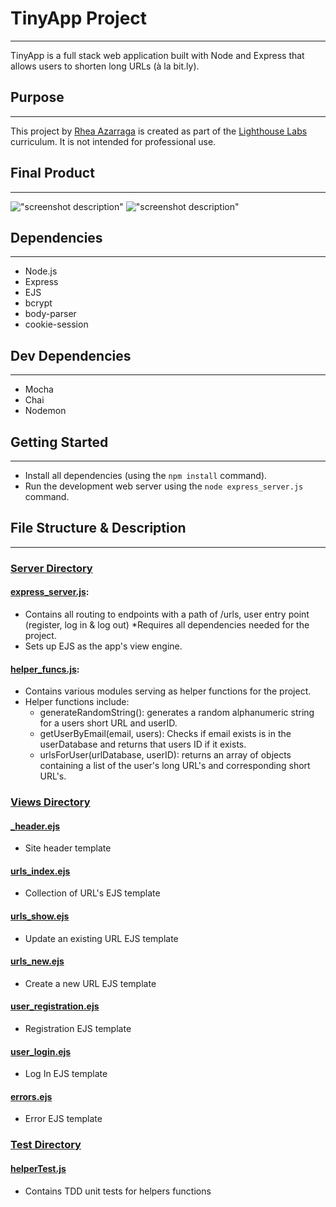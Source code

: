 # TinyApp Project
---
TinyApp is a full stack web application built with Node and Express that allows users to shorten long URLs (à la bit.ly).

## Purpose
---
This project by [Rhea Azarraga](https://github.com/Rheaazarraga) is created as part of the [Lighthouse Labs](https://github.com/lighthouse-labs) curriculum. It is not intended for professional use.

## Final Product
---
!["screenshot description"](#)
!["screenshot description"](#)

## Dependencies
---
- Node.js
- Express
- EJS
- bcrypt
- body-parser
- cookie-session

## Dev Dependencies
---
- Mocha
- Chai
- Nodemon

## Getting Started
---
- Install all dependencies (using the `npm install` command).
- Run the development web server using the `node express_server.js` command.

## File Structure & Description 
---
###  <u> Server Directory </u> 
#### [**express_server.js**](https://github.com/Rheaazarraga/tinyapp/blob/master/express_server.js): 
* Contains all routing to endpoints with a path of /urls, user entry point (register, log in & log out)
*Requires all dependencies needed for the project. 
* Sets up EJS as the app's view engine.

#### [**helper_funcs.js**](https://github.com/Rheaazarraga/tinyapp/blob/master/helper_funcs.js):
* Contains various modules serving as helper functions for the project.
* Helper functions include:
    * generateRandomString(): generates a random alphanumeric string for a users short URL and userID.
    * getUserByEmail(email, users): Checks if email exists is in the userDatabase and returns that users ID if it exists.
    * urlsForUser(urlDatabase, userID): returns an array of objects containing a list of the user's long URL's and corresponding short URL's. 

### <u> Views Directory </u> 

#### [**_header.ejs**](https://github.com/Rheaazarraga/tinyapp/blob/master/views/partials/_header.ejs)
* Site header template
#### [**urls_index.ejs**](https://github.com/Rheaazarraga/tinyapp/blob/feature/user-registration/views/urls_index.ejs)
* Collection of URL's EJS template
#### [**urls_show.ejs**](https://github.com/Rheaazarraga/tinyapp/blob/feature/user-registration/views/urls_show.ejs)
* Update an existing URL EJS template
#### [**urls_new.ejs**](https://github.com/Rheaazarraga/tinyapp/blob/feature/user-registration/views/urls_new.ejs)
* Create a new URL EJS template
#### [**user_registration.ejs**](https://github.com/Rheaazarraga/tinyapp/blob/feature/user-registration/views/user_registration.ejs)
* Registration EJS template
#### [**user_login.ejs**](https://github.com/Rheaazarraga/tinyapp/blob/feature/user-registration/views/user_login.ejs)
* Log In EJS template
#### [**errors.ejs**](https://github.com/Rheaazarraga/tinyapp/blob/master/views/errors.ejs)
* Error EJS template


###  <u> Test Directory </u>
#### [**helperTest.js**](https://github.com/Rheaazarraga/tinyapp/blob/master/test/helperTest.js)
* Contains TDD unit tests for helpers functions

